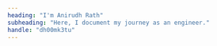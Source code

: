 ```yaml
---
heading: "I'm Anirudh Rath"
subheading: "Here, I document my journey as an engineer."
handle: "dh00mk3tu"
---
```


